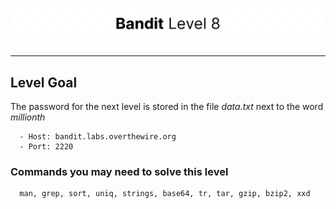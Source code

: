 # ![Bandit Level 8](https://github.com/YunusEmreAlps/Scenarios/blob/master/CTF/ctf-bandit/Bandit%20Assets/Bandit8.png?raw=true)

---

## Level Goal

The password for the next level is stored in the file *data.txt* next to the word *millionth*

``` {.sh}
  - Host: bandit.labs.overthewire.org
  - Port: 2220
```

### Commands you may need to solve this level

``` {.sh}
  man, grep, sort, uniq, strings, base64, tr, tar, gzip, bzip2, xxd
```
